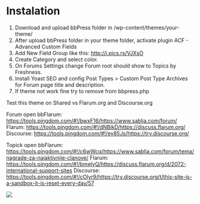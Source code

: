 # Instalation
1. Download and upload bbPress folder in /wp-content/themes/your-theme/
2. After upload bbPress folder in your theme folder, activate plugin ACF - Advanced Custom Fields
3. Add New Field Group like this: http://i.pics.rs/VJXsO
4. Create Category and select color.
5. On Forums Settings change Forum root should show	to Topics by Freshness.
5. Install Yoast SEO and config Post Types > Custom Post Type Archives for Forum page title and description.
6. If theme not work fine try to remove <?php wp_footer(); ?> from bbpress.php

Test this theme on Shared vs Flarum.org and Discourse.org

Forum open
bbFlarum: https://tools.pingdom.com/#!/bwxF16/https://www.sablja.com/forum/
Flarum: https://tools.pingdom.com/#!/dNBikD/https://discuss.flarum.org/
Discourse: https://tools.pingdom.com/#!/ey85Js/https://try.discourse.org/

Topick open
bbFlarum: https://tools.pingdom.com/#!/c6wWcq/https://www.sablja.com/forum/tema/nagrade-za-najaktivnije-clanove/
Flarum: https://tools.pingdom.com/#!/bmeIyQ/https://discuss.flarum.org/d/2072-international-support-sites
Discourse: https://tools.pingdom.com/#!/cOlyr9/https://try.discourse.org/t/this-site-is-a-sandbox-it-is-reset-every-day/57

<img src="http://i.pics.rs/OLX0y" />